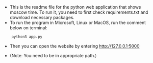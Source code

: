 - This is the readme file for the python web application that shows moscow time. To run it, you need to first check requirements.txt and download necessary packages. 
- To run the program in Microsoft, Linux or MacOS, run the comment below on terminal:
```bash
    python3 app.py
```
- Then you can open the website by entering http://127.0.0.1:5000

- (Note: You need to be in appropriate path.)
